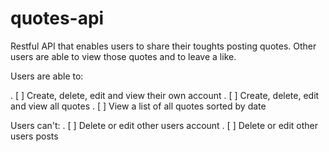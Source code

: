 # quotes-api

Restful API that enables users to share their toughts posting quotes. Other users are able to view those quotes and to leave a like.

Users are able to:

. [ ] Create, delete, edit and view their own account
. [ ] Create, delete, edit and view all quotes
. [ ] View a list of all quotes sorted by date

Users can't:
. [ ] Delete or edit other users account
. [ ] Delete or edit other users posts
